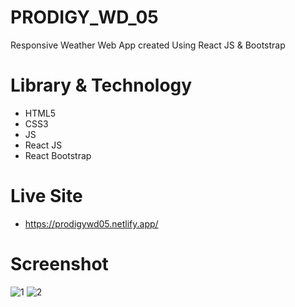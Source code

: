 # PRODIGY_WD_05
Responsive Weather Web App created Using React JS &amp; Bootstrap

# Library & Technology
- HTML5
- CSS3
- JS
- React JS
- React Bootstrap

# Live Site
- https://prodigywd05.netlify.app/

# Screenshot
![1](https://github.com/devMuzaffar/PRODIGY_WD_05/assets/4027728/74267171-fe99-4845-b6a8-9e0757656026)
![2](https://github.com/devMuzaffar/PRODIGY_WD_05/assets/4027728/69a82a12-4a39-4956-adf3-1e00aff60cc6)
